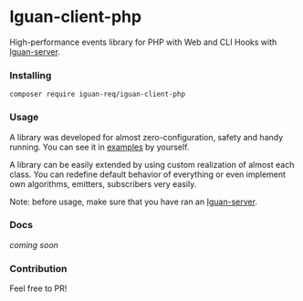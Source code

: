 # Iguan-client-php
High-performance events library for PHP with Web and CLI Hooks with [Iguan-server](https://github.com/IguanREQ/Iguan-server).

### Installing
`composer require iguan-req/iguan-client-php`

### Usage
A library was developed for almost zero-configuration, safety and handy running. You can see it in [examples](/examples) by yourself.

A library can be easily extended by using custom realization of almost each class. You can redefine default behavior of everything or
even implement own algorithms, emitters, subscribers very easily.  

Note: before usage, make sure that you have ran an [Iguan-server](https://github.com/IguanREQ/Iguan-server).

### Docs
_coming soon_ 

### Contribution
Feel free to PR!